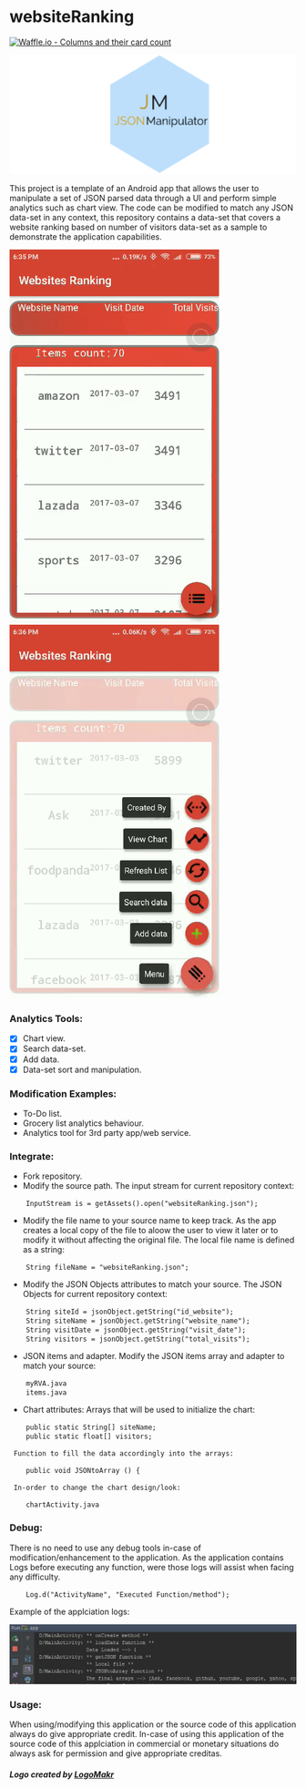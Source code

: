 # websiteRanking

[![Waffle.io - Columns and their card count](https://badge.waffle.io/sxaxmz/websiteRanking.svg?columns=To%20Do,In%20Progress,Done)](https://waffle.io/sxaxmz/websiteRanking)

![JSON Manipulator](app/src/main/res/drawable/JM.png)

This project is a template of an Android app that allows the user to manipulate a set of JSON parsed data through a UI and perform simple analytics such as chart view. The code can be modified to match any JSON data-set in any context, this repository contains a data-set that covers a website ranking based on number of visitors data-set as a sample to demonstrate the application capabilities.

![JSON Manipulator](app/src/main/res/drawable/gif1.gif) ![JSON Manipulator](app/src/main/res/drawable/gif2.gif) 

### Analytics Tools:

  - [x] Chart view.
  - [x] Search data-set.
  - [x] Add data.
  - [x] Data-set sort and manipulation.
  
### Modification Examples:

  * To-Do list.
  * Grocery list analytics behaviour.
  * Analytics tool for 3rd party app/web service.
  
### Integrate:
  * Fork repository.
  * Modify the source path.
     The input stream for current repository context: 
	 
```
	InputStream is = getAssets().open("websiteRanking.json");  
```  

  * Modify the file name to your source name to keep track.
     As the app creates a local copy of the file to aloow the user to view it later or to modify it without affecting the original file. The local file name is defined as a string:
	 
``` 
	String fileName = "websiteRanking.json";
```

  * Modify the JSON Objects attributes to match your source.
     The JSON Objects for current repository context: 
	 
```
	String siteId = jsonObject.getString("id_website");
	String siteName = jsonObject.getString("website_name");
	String visitDate = jsonObject.getString("visit_date");
	String visitors = jsonObject.getString("total_visits");
```

  * JSON items and adapter.
     Modify the JSON items array and adapter to match your source:
	 
```  
	myRVA.java
	items.java
```

  * Chart attributes:
     Arrays that will be used to initialize the chart:
  
```  
	public static String[] siteName;
	public static float[] visitors;
```

     Function to fill the data accordingly into the arrays:

```
	public void JSONtoArray () {
```

     In-order to change the chart design/look:
	 
```  
	chartActivity.java
```

### Debug:
There is no need to use any debug tools in-case of modification/enhancement to the application. As the application contains Logs before executing any function, were those logs will assist when facing any difficulty.
	
```
	Log.d("ActivityName", "Executed Function/method");
```
Example of the applciation logs: 

![App Logs](app/src/main/res/drawable/debug.jpg)

### Usage:
When using/modifying this application or the source code of this application always do give appropriate credit. In-case of using this application of the source code of this applciation in commercial or monetary situations do always ask for permission and give appropriate creditas.
  
##### Logo created by [LogoMakr](https://logomakr.com)